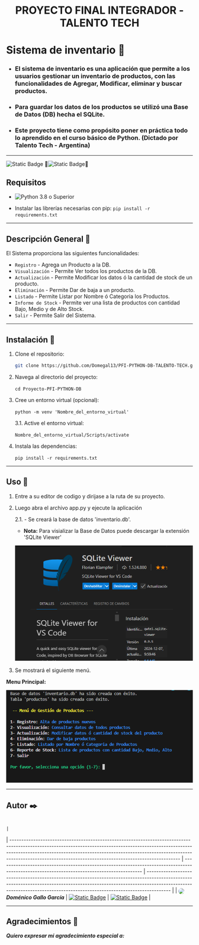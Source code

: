 <h1 align="center"> PROYECTO FINAL INTEGRADOR - TALENTO TECH </h1>

# Sistema de inventario 🏁

- ### El sistema de inventario es una aplicación que permite a los usuarios gestionar un inventario de productos, con las funcionalidades de Agregar, Modificar, eliminar y buscar productos.

- ### Para guardar los datos de los productos se utilizó una Base de  Datos (DB) hecha el SQLite.

- ### Este proyecto tiene como propósito poner en práctica todo lo aprendido en el curso básico de Python. (Dictado por Talento Tech - Argentina)

---

![Static Badge](https://img.shields.io/badge/version-1.0.0-blue)
🚧![Static Badge](https://img.shields.io/badge/En%20Construcci%C3%B3n-ff0000)🚧

## Requisitos

- ![Python](https://img.shields.io/badge/Python-0000ff?logo=Python&logoColor=yellow) 3.8 o Superior

- Instalar las librerías necesarias con pip: `pip install -r requirements.txt`

---

## Descripción General 🚀

El Sistema proporciona las siguientes funcionalidades:

- `Registro` - Agrega un Producto a la DB.
- `Visualización` - Permite Ver todos los productos de la DB.
- `Actualización` - Permite Modificar los datos ó la cantidad de stock de un producto.
- `Eliminación` - Permite Dar de baja a un producto.
- `Listado` - Permite Listar por Nombre ó Categoria los Productos.
- `Informe de Stock` - Permite ver una lista de productos con cantidad Bajo, Medio y de Alto Stock.
- `Salir` - Permite Salir del Sistema.

---

## Instalación 🔧

1. Clone el repositorio:

   ```sh
   git clone https://github.com/Domegal13/PFI-PYTHON-DB-TALENTO-TECH.git
   ```

2. Navega al directorio del proyecto:

   `cd Proyecto-PFI-PYTHON-DB`

3. Cree un entorno virtual (opcional):

    `python -m venv 'Nombre_del_entorno_virtual'`

    3.1. Active el entorno virtual:

    `Nombre_del_entorno_virtual/Scripts/activate`

4. Instala las dependencias:

   `pip install -r requirements.txt`

---

## Uso 📄

1. Entre a su editor de codigo y dirijase a la ruta de su proyecto.

2. Luego abra el archivo app.py y ejecute la aplicación

    2.1. - Se creará la base de datos 'inventario.db'.

    - **Nota:** Para visializar la Base de Datos puede descargar la extensión 'SQLite Viewer'

   ![SQLiteViewer](src/imagenes/SQLiteViewer.png)

3. Se mostrará el siguiente menú.

**Menu Principal:**

![Menu Principal](src/imagenes/menu_principal.png)

---

## Autor ✒️

                                                                                                                                                                                                         |
| ----------------------------------------------------------------------------------------------------------------------------------------------------------------------------------------------------------------------------------------------------------------------------------------------------------------- | ------------------------------------------------------------------------------------------------------------------------------------------ | ---------------------------------------------------------------------------------------------------------------------------------------------------------------------------------------------------------------------------------------------------- |
| [<img src="https://avatars.githubusercontent.com/u/105987399?v=4" width="30"  style="border-radius: 30px;" align="center">](https://github.com/Domegal13) **_Doménico Gallo García_**                                                                                                                             | [<img alt="Static Badge" src="https://img.shields.io/badge/GitHub-181717?logo=GitHub&logoColor=white">](https://github.com/Domegal13)      | [<img alt="Static Badge" src="https://img.shields.io/badge/Linkedin-0A66C2?logo=Linkedin&logoColor=white">](https://www.linkedin.com/in/domegal13/)                                                                                                  |


---

## Agradecimientos 🎉

**_Quiero expresar mi agradecimiento especial a:_**

